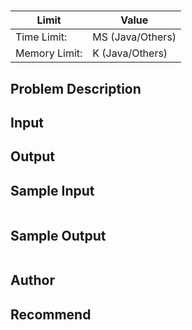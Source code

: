 # 

|Limit|Value|
|---|---|
|Time Limit: | MS (Java/Others)|
|Memory Limit: | K (Java/Others)|

## Problem Description



## Input



## Output



## Sample Input

```

```

## Sample Output

```

```

## Author



## Recommend


